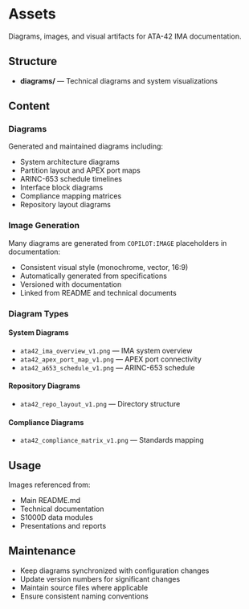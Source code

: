 # Assets

Diagrams, images, and visual artifacts for ATA-42 IMA documentation.

## Structure

- **diagrams/** — Technical diagrams and system visualizations

## Content

### Diagrams

Generated and maintained diagrams including:
- System architecture diagrams
- Partition layout and APEX port maps
- ARINC-653 schedule timelines
- Interface block diagrams
- Compliance mapping matrices
- Repository layout diagrams

### Image Generation

Many diagrams are generated from `COPILOT:IMAGE` placeholders in documentation:
- Consistent visual style (monochrome, vector, 16:9)
- Automatically generated from specifications
- Versioned with documentation
- Linked from README and technical documents

### Diagram Types

#### System Diagrams
- `ata42_ima_overview_v1.png` — IMA system overview
- `ata42_apex_port_map_v1.png` — APEX port connectivity
- `ata42_a653_schedule_v1.png` — ARINC-653 schedule

#### Repository Diagrams
- `ata42_repo_layout_v1.png` — Directory structure

#### Compliance Diagrams
- `ata42_compliance_matrix_v1.png` — Standards mapping

## Usage

Images referenced from:
- Main README.md
- Technical documentation
- S1000D data modules
- Presentations and reports

## Maintenance

- Keep diagrams synchronized with configuration changes
- Update version numbers for significant changes
- Maintain source files where applicable
- Ensure consistent naming conventions
